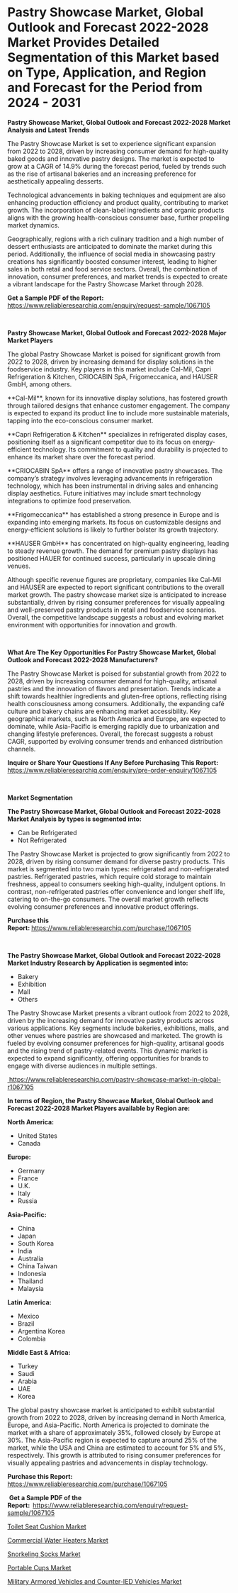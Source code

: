 <p><h1>Pastry Showcase Market, Global Outlook and Forecast 2022-2028 Market Provides Detailed Segmentation of this Market based on Type, Application, and Region and Forecast for the Period from 2024 - 2031</h1></p><p><strong>Pastry Showcase Market, Global Outlook and Forecast 2022-2028 Market Analysis and Latest Trends</strong></p>
<p><p>The Pastry Showcase Market is set to experience significant expansion from 2022 to 2028, driven by increasing consumer demand for high-quality baked goods and innovative pastry designs. The market is expected to grow at a CAGR of 14.9% during the forecast period, fueled by trends such as the rise of artisanal bakeries and an increasing preference for aesthetically appealing desserts. </p><p>Technological advancements in baking techniques and equipment are also enhancing production efficiency and product quality, contributing to market growth. The incorporation of clean-label ingredients and organic products aligns with the growing health-conscious consumer base, further propelling market dynamics. </p><p>Geographically, regions with a rich culinary tradition and a high number of dessert enthusiasts are anticipated to dominate the market during this period. Additionally, the influence of social media in showcasing pastry creations has significantly boosted consumer interest, leading to higher sales in both retail and food service sectors. Overall, the combination of innovation, consumer preferences, and market trends is expected to create a vibrant landscape for the Pastry Showcase Market through 2028.</p></p>
<p><strong>Get a Sample PDF of the Report:&nbsp;</strong> <a href="https://www.reliableresearchiq.com/enquiry/request-sample/1067105?utm_campaign=1847&utm_medium=2&utm_source=Github&utm_content=ia&utm_term=04122024&utm_id=pastry-showcase-market-global-outlook-and-forecast-2022-2028">https://www.reliableresearchiq.com/enquiry/request-sample/1067105</a></p>
<p>&nbsp;</p>
<p><strong>Pastry Showcase Market, Global Outlook and Forecast 2022-2028 Major Market Players</strong></p>
<p><p>The global Pastry Showcase Market is poised for significant growth from 2022 to 2028, driven by increasing demand for display solutions in the foodservice industry. Key players in this market include Cal-Mil, Capri Refrigeration & Kitchen, CRIOCABIN SpA, Frigomeccanica, and HAUSER GmbH, among others.</p><p>**Cal-Mil**, known for its innovative display solutions, has fostered growth through tailored designs that enhance customer engagement. The company is expected to expand its product line to include more sustainable materials, tapping into the eco-conscious consumer market.</p><p>**Capri Refrigeration & Kitchen** specializes in refrigerated display cases, positioning itself as a significant competitor due to its focus on energy-efficient technology. Its commitment to quality and durability is projected to enhance its market share over the forecast period.</p><p>**CRIOCABIN SpA** offers a range of innovative pastry showcases. The company’s strategy involves leveraging advancements in refrigeration technology, which has been instrumental in driving sales and enhancing display aesthetics. Future initiatives may include smart technology integrations to optimize food preservation.</p><p>**Frigomeccanica** has established a strong presence in Europe and is expanding into emerging markets. Its focus on customizable designs and energy-efficient solutions is likely to further bolster its growth trajectory.</p><p>**HAUSER GmbH** has concentrated on high-quality engineering, leading to steady revenue growth. The demand for premium pastry displays has positioned HAUER for continued success, particularly in upscale dining venues.</p><p>Although specific revenue figures are proprietary, companies like Cal-Mil and HAUSER are expected to report significant contributions to the overall market growth. The pastry showcase market size is anticipated to increase substantially, driven by rising consumer preferences for visually appealing and well-preserved pastry products in retail and foodservice scenarios. Overall, the competitive landscape suggests a robust and evolving market environment with opportunities for innovation and growth.</p></p>
<p>&nbsp;</p>
<p><strong>What Are The Key Opportunities For Pastry Showcase Market, Global Outlook and Forecast 2022-2028 Manufacturers?</strong></p>
<p><p>The Pastry Showcase Market is poised for substantial growth from 2022 to 2028, driven by increasing consumer demand for high-quality, artisanal pastries and the innovation of flavors and presentation. Trends indicate a shift towards healthier ingredients and gluten-free options, reflecting rising health consciousness among consumers. Additionally, the expanding café culture and bakery chains are enhancing market accessibility. Key geographical markets, such as North America and Europe, are expected to dominate, while Asia-Pacific is emerging rapidly due to urbanization and changing lifestyle preferences. Overall, the forecast suggests a robust CAGR, supported by evolving consumer trends and enhanced distribution channels.</p></p>
<p><strong>Inquire or Share Your Questions If Any Before Purchasing This Report:</strong> <a href="https://www.reliableresearchiq.com/enquiry/pre-order-enquiry/1067105?utm_campaign=1847&utm_medium=2&utm_source=Github&utm_content=ia&utm_term=04122024&utm_id=pastry-showcase-market-global-outlook-and-forecast-2022-2028">https://www.reliableresearchiq.com/enquiry/pre-order-enquiry/1067105</a></p>
<p>&nbsp;</p>
<p><strong>Market Segmentation</strong></p>
<p><strong>The Pastry Showcase Market, Global Outlook and Forecast 2022-2028 Market Analysis by types is segmented into:</strong></p>
<p><ul><li>Can be Refrigerated</li><li>Not Refrigerated</li></ul></p>
<p><p>The Pastry Showcase Market is projected to grow significantly from 2022 to 2028, driven by rising consumer demand for diverse pastry products. This market is segmented into two main types: refrigerated and non-refrigerated pastries. Refrigerated pastries, which require cold storage to maintain freshness, appeal to consumers seeking high-quality, indulgent options. In contrast, non-refrigerated pastries offer convenience and longer shelf life, catering to on-the-go consumers. The overall market growth reflects evolving consumer preferences and innovative product offerings.</p></p>
<p><strong>Purchase this Report:&nbsp;</strong><a href="https://www.reliableresearchiq.com/purchase/1067105?utm_campaign=1847&utm_medium=2&utm_source=Github&utm_content=ia&utm_term=04122024&utm_id=pastry-showcase-market-global-outlook-and-forecast-2022-2028">https://www.reliableresearchiq.com/purchase/1067105</a></p>
<p>&nbsp;</p>
<p><strong>The Pastry Showcase Market, Global Outlook and Forecast 2022-2028 Market Industry Research by Application is segmented into:</strong></p>
<p><ul><li>Bakery</li><li>Exhibition</li><li>Mall</li><li>Others</li></ul></p>
<p><p>The Pastry Showcase Market presents a vibrant outlook from 2022 to 2028, driven by the increasing demand for innovative pastry products across various applications. Key segments include bakeries, exhibitions, malls, and other venues where pastries are showcased and marketed. The growth is fueled by evolving consumer preferences for high-quality, artisanal goods and the rising trend of pastry-related events. This dynamic market is expected to expand significantly, offering opportunities for brands to engage with diverse audiences in multiple settings.</p></p>
<p><a href="https://www.reliableresearchiq.com/pastry-showcase-market-in-global-r1067105?utm_campaign=1847&utm_medium=2&utm_source=Github&utm_content=ia&utm_term=04122024&utm_id=pastry-showcase-market-global-outlook-and-forecast-2022-2028">&nbsp;https://www.reliableresearchiq.com/pastry-showcase-market-in-global-r1067105</a></p>
<p><strong>In terms of Region, the Pastry Showcase Market, Global Outlook and Forecast 2022-2028 Market Players available by Region are:</strong></p>
<p>
    <p> <strong> North America: </strong>
        <ul>
            <li>United States</li>
            <li>Canada</li>
        </ul>
        </p> 
    <p> <strong> Europe: </strong>
        <ul>
            <li>Germany</li>
            <li>France</li>
            <li>U.K.</li>
            <li>Italy</li>
            <li>Russia</li>
        </ul>
        </p> 
    <p> <strong> Asia-Pacific: </strong>
        <ul>
            <li>China</li>
            <li>Japan</li>
            <li>South Korea</li>
            <li>India</li>
            <li>Australia</li>
            <li>China Taiwan</li>
            <li>Indonesia</li>
            <li>Thailand</li>
            <li>Malaysia</li>
        </ul>
        </p> 
    <p> <strong> Latin America: </strong>
        <ul>
            <li>Mexico</li>
            <li>Brazil</li>
            <li>Argentina Korea</li>
            <li>Colombia</li>
        </ul>
        </p> 
    <p> <strong> Middle East & Africa: </strong>
        <ul>
            <li>Turkey</li>
            <li>Saudi</li>
            <li>Arabia</li>
            <li>UAE</li>
            <li>Korea</li>
        </ul>
    </p>
    </p>
<p><p>The global pastry showcase market is anticipated to exhibit substantial growth from 2022 to 2028, driven by increasing demand in North America, Europe, and Asia-Pacific. North America is projected to dominate the market with a share of approximately 35%, followed closely by Europe at 30%. The Asia-Pacific region is expected to capture around 25% of the market, while the USA and China are estimated to account for 5% and 5%, respectively. This growth is attributed to rising consumer preferences for visually appealing pastries and advancements in display technology.</p></p>
<p><strong>Purchase this Report: </strong><a href="https://www.reliableresearchiq.com/purchase/1067105?utm_campaign=1847&utm_medium=2&utm_source=Github&utm_content=ia&utm_term=04122024&utm_id=pastry-showcase-market-global-outlook-and-forecast-2022-2028">https://www.reliableresearchiq.com/purchase/1067105</a></p>
<p>&nbsp;<strong>Get a Sample PDF of the Report:&nbsp;&nbsp;</strong><a href="https://www.reliableresearchiq.com/enquiry/request-sample/1067105?utm_campaign=1847&utm_medium=2&utm_source=Github&utm_content=ia&utm_term=04122024&utm_id=pastry-showcase-market-global-outlook-and-forecast-2022-2028">https://www.reliableresearchiq.com/enquiry/request-sample/1067105</a></p>
<p><strong></strong></p>
<p><p><a href="https://www.linkedin.com/pulse/emerging-toilet-seat-cushion-market-opportunities-analysis-investors-mg0sc?utm_campaign=1847&utm_medium=2&utm_source=Github&utm_content=ia&utm_term=04122024&utm_id=pastry-showcase-market-global-outlook-and-forecast-2022-2028">Toilet Seat Cushion Market</a></p><p><a href="https://issuu.com/reportprime-2/docs/commercial-water-heaters-market-size-2030.pptx?utm_campaign=1847&utm_medium=2&utm_source=Github&utm_content=ia&utm_term=04122024&utm_id=pastry-showcase-market-global-outlook-and-forecast-2022-2028">Commercial Water Heaters Market</a></p><p><a href="https://www.linkedin.com/pulse/snorkeling-socks-market-trends-detailed-study-its-segmentation-8opfc?utm_campaign=1847&utm_medium=2&utm_source=Github&utm_content=ia&utm_term=04122024&utm_id=pastry-showcase-market-global-outlook-and-forecast-2022-2028">Snorkeling Socks Market</a></p><p><a href="https://www.linkedin.com/pulse/portable-cups-market-outlook-forecast-from-2024-2031-frugal-egon-wtzrc?utm_campaign=1847&utm_medium=2&utm_source=Github&utm_content=ia&utm_term=04122024&utm_id=pastry-showcase-market-global-outlook-and-forecast-2022-2028">Portable Cups Market</a></p><p><a href="https://issuu.com/reportprime-2/docs/military-armored-vehicles-and-counter-ied-vehicles?utm_campaign=1847&utm_medium=2&utm_source=Github&utm_content=ia&utm_term=04122024&utm_id=pastry-showcase-market-global-outlook-and-forecast-2022-2028">Military Armored Vehicles and Counter-IED Vehicles Market</a></p></p>
